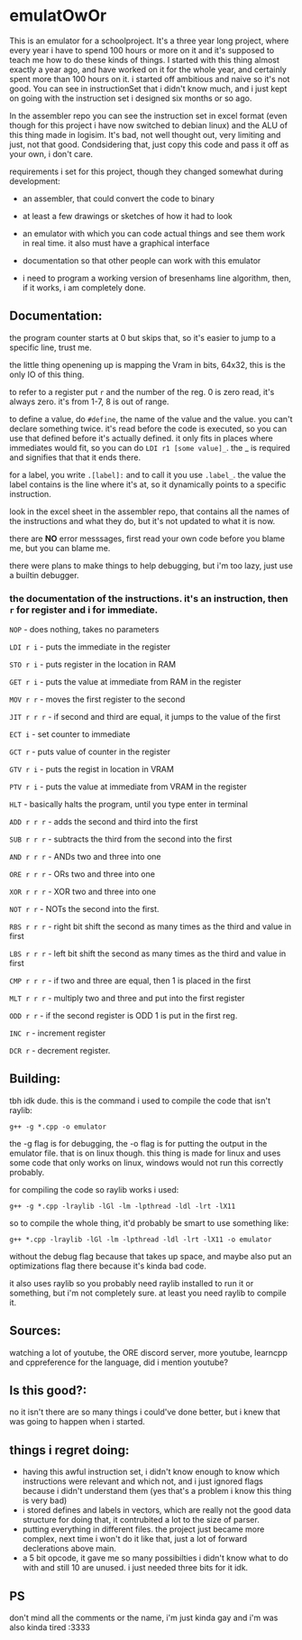 # emulatOwOr

This is an emulator for a schoolproject. It's a three year long project, where every year i have to spend 100 hours or more on it and it's supposed to teach me how to do these kinds of things. I started with this thing almost exactly a year ago, and have worked on it for the whole year, and certainly spent more than 100 hours on it. i started off ambitious and naive so it's not good. You can see in instructionSet that i didn't know much, and i just kept on going with the instruction set i designed six months or so ago.

In the assembler repo you can see the instruction set in excel format (even though for this project i have now switched to debian linux) and the ALU of this thing made in logisim. It's bad, not well thought out, very limiting and just, not that good. Condsidering that, just copy this code and pass it off as your own, i don't care.

requirements i set for this project, though they changed somewhat during development:
 - an assembler, that could convert the code to binary

 - at least a few drawings or sketches of how it had to look

 - an emulator with which you can code actual things and see them work in real time. it also must have a graphical interface

 - documentation so that other people can work with this emulator

 - i need to program a working version of bresenhams line algorithm, then, if it works, i am completely done.

## Documentation:

the program counter starts at 0 but skips that, so it's easier to jump to a specific line, trust me.

the little thing openening up is mapping the Vram in bits, 64x32, this is the only IO of this thing.

to refer to a register put `r` and the number of the reg. 0 is zero read, it's always zero. it's from 1-7, 8 is out of range.


to define a value, do `#define`, the name of the value and the value. you can't declare something twice. it's read before the code is executed, so you can use that defined before it's actually defined. it only fits in places where immediates would fit, so you can do `LDI r1 [some value]_`. the _ is required and signifies that that it ends there.


for a label, you write `.[label]:` and to call it you use `.label_`. the value the label contains is the line where it's at, so it dynamically points to a specific instruction.


look in the excel sheet in the assembler repo, that contains all the names of the instructions and what they do, but it's not updated to what it is now.


there are **NO** error messsages, first read your own code before you blame me, but you can blame me.


there were plans to make things to help debugging, but i'm too lazy, just use a builtin debugger.


### the documentation of the instructions. it's an instruction, then `r` for register and i for immediate.

`NOP` - does nothing, takes no parameters

`LDI r i` - puts the immediate in the register

`STO r i` - puts register in the location in RAM

`GET r i` - puts the value at immediate from RAM in the register

`MOV r r` - moves the first register to the second

`JIT r r r` - if second and third are equal, it jumps to the value of the first

`ECT i` - set counter to immediate

`GCT r` - puts value of counter in the register

`GTV r i` - puts the regist in location in VRAM

`PTV r i` - puts the value at immediate from VRAM in the register

`HLT` - basically halts the program, until you type enter in terminal

`ADD r r r` - adds the second and third into the first

`SUB r r r` - subtracts the third from the second into the first

`AND r r r` - ANDs two and three into one

`ORE r r r` - ORs two and three into one

`XOR r r r` - XOR two and three into one

`NOT r r` - NOTs the second into the first.

`RBS r r r` - right bit shift the second as many times as the third and value in first

`LBS r r r` - left bit shift the second as many times as the third and value in first

`CMP r r r` - if two and three are equal, then 1 is placed in the first

`MLT r r r` - multiply two and three and put into the first register

`ODD r r` - if the second register is ODD 1 is put in the first reg.

`INC r` - increment register

`DCR r` - decrement register.


## Building:

tbh idk dude. this is the command i used to compile the code that isn't raylib:

`g++ -g *.cpp -o emulator`

the -g flag is for debugging, the -o flag is for putting the output in the emulator file.
that is on linux though. this thing is made for linux and uses some code that only works on linux, windows would not run this correctly probably.

for compiling the code so raylib works i used:

`g++ -g *.cpp -lraylib -lGl -lm -lpthread -ldl -lrt -lX11`

so to compile the whole thing, it'd probably be smart to use something like:

`g++ *.cpp -lraylib -lGl -lm -lpthread -ldl -lrt -lX11 -o emulator`

without the debug flag because that takes up space, and maybe also put an optimizations flag there because it's kinda bad code.

it also uses raylib so you probably need raylib installed to run it or something, but i'm not completely sure. at least you need raylib to compile it.

## Sources:

watching a lot of youtube, the ORE discord server, more youtube, learncpp and cppreference for the language, did i mention youtube?

## Is this good?:

no it isn't there are so many things i could've done better, but i knew that was going to happen when i started.

## things i regret doing:

* having this awful instruction set, i didn't know enough to know which instructions were relevant and which not, and i just ignored flags because i didn't understand them (yes that's a problem i know this thing is very bad)
* i stored defines and labels in vectors, which are really not the good data structure for doing that, it contrubited a lot to the size of parser.
* putting everything in different files. the project just became more complex, next time i won't do it like that, just a lot of forward declerations above main.
* a 5 bit opcode, it gave me so many possibilties i didn't know what to do with and still 10 are unused. i just needed three bits for it idk.

## PS

don't mind all the comments or the name, i'm just kinda gay and i'm was also kinda tired :3333
